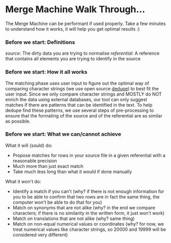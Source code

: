 # Merge Machine Walk Through...

The Merge Machine can be performant if used properly. Take a few minutes to understand how it works, it will help you get optimal results :)

### Before we start: Definitions

*source*: The dirty data you are trying to normalise
*referential*: A reference that contains all elements you are trying to identify in the source

### Before we start: How it all works 

The matching phase uses user input to figure out the optimal way of comparing character strings (we use open source [dedupe](https://github.com/datamade/dedupe)) to best fit the user input. Since we only compare character strings and MOSTLY do NOT enrich the data using external databases, our tool can only suggest matches if there are patterns that can be identified in the text. To help dedupe find these patterns, we use several steps of pre-processing to ensure that the formating of the source and of the referential are as similar as possible.

### Before we start: What we can/cannot achieve

What it will (sould) do:
- Propose matches for rows in your source file in a given referential with a reasonable precision
- Much more than just exact match
- Take much less long than what it would if done manually

What it won't do:
- Identify a match if you can't (why? if there is not enough information for you to be able to confirm that two rows are in fact the same thing, the computer won't be able to do that for you)
- Match on synonyms that are not alike (why? in the end we compare characters; if there is no similarity in the written form, it just won't work)
- Match on translations that are not alike (why? same thing)
- Match on non-equal numerical values or coordinates (why? for now, we treat numerical values like character strings, so 20000 and 19999 will be considered very different)

